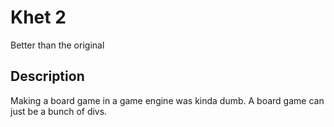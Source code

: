 # Khet 2

Better than the original

## Description

Making a board game in a game engine was kinda dumb. A board game can just be a bunch of divs.
